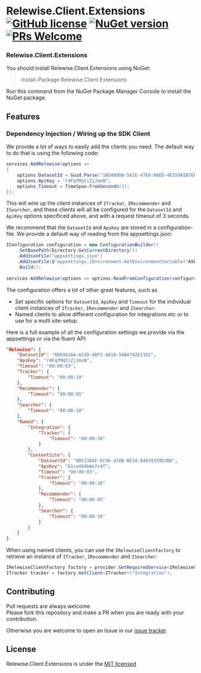 # Relewise.Client.Extensions [![GitHub license](https://img.shields.io/badge/license-MIT-blue.svg)](./LICENSE) [![NuGet version](https://img.shields.io/nuget/v/Relewise.Client.Extensions)](https://www.nuget.org/packages/Relewise.Client.Extensions) [![PRs Welcome](https://img.shields.io/badge/PRs-welcome-brightgreen.svg)](https://https://github.com/Relewise/relewise-sdk-csharp-extensions/pulls)

### Relewise.Client.Extensions

You should install Relewise.Client.Extensions using NuGet:

> Install-Package Relewise.Client.Extensions

Run this command from the NuGet Package Manager Console to install the NuGet package.

## Features

### Dependency Injection / Wiring up the SDK Client

We provide a lot of ways to easily add the clients you need. The default way to do that is using the following code:
```csharp
services.AddRelewise(options =>
{
    options.DatasetId = Guid.Parse("1B5A09DB-561E-47E0-B8ED-4E559A1B7EB9");
    options.ApiKey = "r4FqfMqtiZjJmoN";
    options.Timeout = TimeSpan.FromSeconds(3);
});
```
This will wire up the client instances of `ITracker`, `IRecommender` and `ISearcher`, and these clients will all be configured for the `DatasetId` and `ApiKey` options specificed above, and with a request timeout of 3 seconds.

We recommend that the `DatasetId` and `ApiKey` are stored in a configuration-file. We provide a default way of reading from the appsettings.json:
```csharp
IConfiguration configuration = new ConfigurationBuilder()
    .SetBasePath(Directory.GetCurrentDirectory())
    .AddJsonFile("appsettings.json")
    .AddJsonFile($"appsettings.{Environment.GetEnvironmentVariable("ASPNETCORE_ENVIRONMENT") ?? "Development"}.json", true)
    .Build();
        
services.AddRelewise(options => options.ReadFromConfiguration(configuration));
```

The configuration offers a lot of other great features, such as 
- Set specific options for `DatasetId`, `ApiKey` and `Timeout` for the individual client instances of `ITracker`, `IRecommender` and `ISearcher`.
- Named clients to allow different configuration for integrations etc or to use for a multi site-setup.

Here is a full example of all the configuration settings we provide via the appsettings or via the fluent API:
```json
"Relewise": {
    "DatasetId": "6D9361AA-A23D-4BF2-A818-5ABA792E2102",
    "ApiKey": "r4FqfMqtiZjJmoN",
    "Timeout": "00:00:03",
    "Tracker": {
        "Timeout": "00:00:10"
    },
    "Recommender": {
        "Timeout": "00:00:05"
    },
    "Searcher": {
        "Timeout": "00:00:10"
    },
    "Named": {
        "Integration": {
            "Tracker": {
                "Timeout": "00:00:30"
            }
        },
        "ContentSite": {
            "DatasetId": "8DF23DAF-6C96-47DB-BE34-84629359D3B8",
            "ApiKey": "61ce444b6e7c4f",
            "Timeout": "00:00:03",
            "Tracker": {
                "Timeout": "00:00:10"
            },
            "Recommender": {
                "Timeout": "00:00:05"
            },
            "Searcher": {
                "Timeout": "00:00:10"
            }
        }
    }
}
```

When using named clients, you can use the `IRelewiseClientFactory` to retrieve an instance of `ITracker`, `IRecommender` and `ISearcher`:
```csharp
IRelewiseClientFactory factory = provider.GetRequiredService<IRelewiseClientFactory>();
ITracker tracker = factory.GetClient<ITracker>("Integration");
```

## Contributing

Pull requests are always welcome.  
Please fork this repository and make a PR when you are ready with your contribution.  

Otherwise you are welcome to open an Issue in our [issue tracker](https://github.com/Relewise/relewise-sdk-csharp-extensions/issues).

## License

Relewise.Client.Extensions is under the [MIT licensed](./LICENSE)
